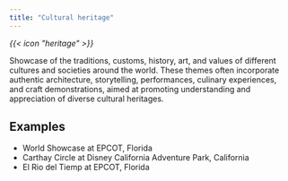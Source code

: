 ```yaml
---
title: "Cultural heritage"
---
```


<i class="bigIcon">{{< icon "heritage" >}}</i>

Showcase of the traditions, customs, history, art, and values of different cultures and societies around the world. These themes often incorporate authentic architecture, storytelling, performances, culinary experiences, and craft demonstrations, aimed at promoting understanding and appreciation of diverse cultural heritages.

## Examples
* World Showcase at EPCOT, Florida
* Carthay Circle at Disney California Adventure Park, California
* El Rio del Tiemp at EPCOT, Florida